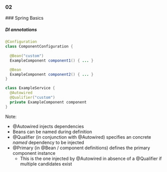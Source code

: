 
<h3 class="chapter-number">02</h3>
### Spring Basics

##### DI annotations

```Java
@Configuration 
class ComponentConfiguration {
  
  @Bean("custom")
  ExampleComponent component1() { ... }

  @Bean
  ExampleComponent component2() { ... }
}
```

```Java
class ExampleService {
  @Autowired
  @Qualifier("custom")
  private ExampleComponent component
}
```

Note:

* @Autowired injects dependencies
* Beans can be named during definition
* @Qualifier (in conjunction with @Autowired) specifies an concrete *named* dependency to be injected
* @Primary (in @Bean / component definitions) defines the primary component instance
  * This is the one injected by @Autowired in absence of a @Qualifier if multiple candidates exist